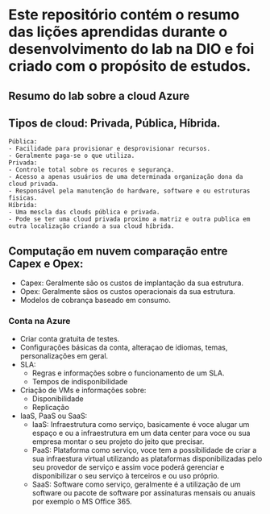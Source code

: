 # Este repositório contém o resumo das lições aprendidas durante o desenvolvimento do lab na DIO e foi criado com o propósito de estudos.

## Resumo do lab sobre a cloud Azure

  ## Tipos de cloud: Privada, Pública, Híbrida.
    Pública:
    - Facilidade para provisionar e desprovisionar recursos.
    - Geralmente paga-se o que utiliza.
    Privada: 
    - Controle total sobre os recuros e segurança. 
    - Acesso a apenas usuários de uma determinada organização dona da cloud privada.
    - Responsável pela manutenção do hardware, software e ou estruturas fisicas.
    Híbrida: 
    - Uma mescla das clouds pública e privada.
    - Pode se ter uma cloud privada proximo a matriz e outra publica em outra localização criando a sua cloud híbrida.
    
  ##  Computação em nuvem comparação entre Capex e Opex:
  - Capex: Geralmente são os custos de implantação da sua estrutura.
  - Opex: Geralmente sãos os custos operacionais da sua estrutura.
  - Modelos de cobrança baseado em consumo.
  
### Conta na Azure
 - Criar conta gratuita de testes.
 - Configurações básicas da conta, alteraçao de idiomas, temas, personalizações em geral.
 - SLA:
   - Regras e informações sobre o funcionamento de um SLA.
   - Tempos de indisponibilidade
 - Criação de VMs e informações sobre:
   -   Disponibilidade
   -   Replicação
  - IaaS, PaaS ou SaaS:
    -   IaaS: Infraestrutura como serviço, basicamente é voce alugar um espaço e ou a infraestrutura em um data center para voce ou sua empresa montar o seu projeto do jeito que precisar.
    -   PaaS: Plataforma como serviço, voce tem a possibilidade de criar a sua infraestura virtual utilizando as plataformas disponibilizadas pelo seu provedor de serviço e assim voce poderá gerenciar e disponibilizar o seu serviço à terceiros e ou uso próprio. 
    -   SaaS: Software como serviço, geralmente é a utilização de um software ou pacote de software por assinaturas mensais ou anuais por exemplo o MS Office 365.

